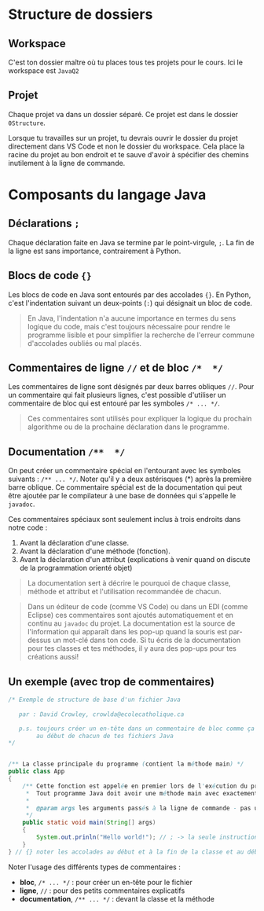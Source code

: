 # Structure de dossiers

## Workspace
C'est ton dossier maître où tu places tous tes projets pour le cours.
Ici le workspace est `JavaQ2`

## Projet
Chaque projet va dans un dossier séparé. Ce projet est dans le dossier `0Structure`.

Lorsque tu travailles sur un projet, tu devrais ouvrir le dossier du projet directement dans VS Code et non le dossier du workspace. Cela place la racine du projet au bon endroit et te sauve d'avoir à spécifier des chemins inutilement à la ligne de commande.


# Composants du langage Java

## Déclarations `;`
Chaque déclaration faite en Java se termine par le point-virgule, `;`. La fin de la ligne est sans importance, contrairement à Python.

## Blocs de code `{}`
Les blocs de code en Java sont entourés par des accolades `{}`. En Python, c'est l'indentation suivant un deux-points (`:`) qui désignait un bloc de code. 
>En Java, l'indentation n'a aucune importance en termes du sens logique du code, mais c'est toujours nécessaire pour rendre le programme lisible et pour simplifier la recherche de l'erreur commune d'accolades oubliés ou mal placés.

## Commentaires de ligne `//` et de bloc `/*  */`
Les commentaires de ligne sont désignés par deux barres obliques `//`. Pour un commentaire qui fait plusieurs lignes, c'est possible d'utiliser un commentaire de bloc qui est entouré par les symboles `/* ... */`.

>Ces commentaires sont utilisés pour expliquer la logique du prochain algorithme ou de la prochaine déclaration dans le programme.

## Documentation `/**  */`
On peut créer un commentaire spécial en l'entourant avec les symboles suivants : `/** ... */`. Noter qu'il y a deux astérisques (*) après la première barre oblique. Ce commentaire spécial est de la documentation qui peut être ajoutée par le compilateur à une base de données qui s'appelle le `javadoc`.

Ces commentaires spéciaux sont seulement inclus à trois endroits dans notre code : 
1. Avant la déclaration d'une classe.
2. Avant la déclaration d'une méthode (fonction).
3. Avant la déclaration d'un attribut (explications à venir quand on discute de la programmation orienté objet)

>La documentation sert à décrire le pourquoi de chaque classe, méthode et attribut et l'utilisation recommandée de chacun. 

>Dans un éditeur de code (comme VS Code) ou dans un EDI (comme Eclipse) ces commentaires sont ajoutés automatiquement et en continu au `javadoc` du projet. La documentation est la source de l'information qui apparaît dans les pop-up quand la souris est par-dessus un mot-clé dans ton code. Si tu écris de la documentation pour tes classes et tes méthodes, il y aura des pop-ups pour tes créations aussi!

## Un exemple (avec trop de commentaires)

```java
/* Exemple de structure de base d'un fichier Java
   
   par : David Crowley, crowlda@ecolecatholique.ca

   p.s. toujours créer un en-tête dans un commentaire de bloc comme ça
        au début de chacun de tes fichiers Java
*/


/** La classe principale du programme (contient la méthode main) */
public class App
{
    /** Cette fonction est appelée en premier lors de l'exécution du programme Java.
     *  Tout programme Java doit avoir une méthode main avec exactement cette signature.
     *
     *  @param args les arguments passés à la ligne de commande - pas utilisé ici
     */
    public static void main(String[] args)
    {
        System.out.prinln("Hello world!"); // ; -> la seule instruction passée par le programme
    }
} // {} noter les accolades au début et à la fin de la classe et au début et à la fin de main

```

Noter l'usage des différents types de commentaires :
* **bloc**, `/* ... */` : pour créer un en-tête pour le fichier
* **ligne**, `//` : pour des petits commentaires explicatifs
* **documentation**, `/** ... */` : devant la classe et la méthode